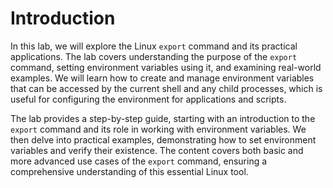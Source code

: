 # Introduction

In this lab, we will explore the Linux `export` command and its practical applications. The lab covers understanding the purpose of the `export` command, setting environment variables using it, and examining real-world examples. We will learn how to create and manage environment variables that can be accessed by the current shell and any child processes, which is useful for configuring the environment for applications and scripts.

The lab provides a step-by-step guide, starting with an introduction to the `export` command and its role in working with environment variables. We then delve into practical examples, demonstrating how to set environment variables and verify their existence. The content covers both basic and more advanced use cases of the `export` command, ensuring a comprehensive understanding of this essential Linux tool.
